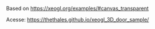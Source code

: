 



Based on https://xeogl.org/examples/#canvas_transparent



Acesse: https://thethales.github.io/xeogl_3D_door_sample/
